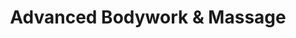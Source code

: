 ---
title: "Advanced Bodywork & Massage"
url: /glen-rose/advanced-bodywork-and-massage/
shop: massage
---